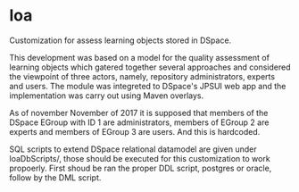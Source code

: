 # loa
Customization for assess learning objects stored in DSpace.

This  development was based on a model for the quality assessment of learning objects which gatered together several approaches and considered the viewpoint of three actors, namely, repository administrators, experts and users. The module was integreted to DSpace's JPSUI web app and the implementation was carry out using Maven overlays.

As of november November of 2017 it is supposed that members of the DSpace EGroup with ID 1 are administrators, members of EGroup 2 are experts and members of EGroup 3 are users. And this is hardcoded.

SQL scripts to extend DSpace relational datamodel are given under loaDbScripts/, those should be executed for this customization to work propoerly. First shoud be ran the proper DDL script, postgres or oracle, follow by the DML script.
